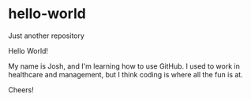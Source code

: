 # hello-world
Just another repository

Hello World!

My name is Josh, and I'm learning how to use GitHub. 
I used to work in healthcare and management, but I think coding is where all the fun is at.

Cheers!
